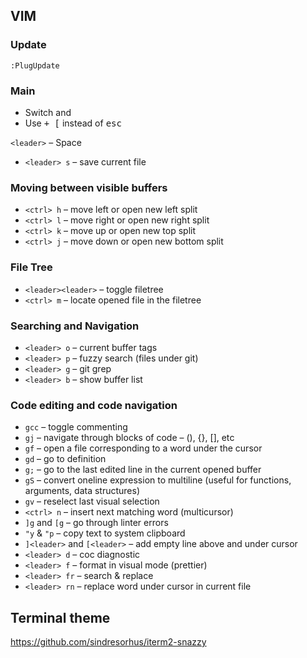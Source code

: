 ## VIM

### Update

```vim
:PlugUpdate
```

### Main

* Switch <ctr> and <caps lock>
* Use <kbd><ctrl> + [</kbd> instead of <kbd>esc</kdb>

`<leader>` – Space

* `<leader> s` – save current file

### Moving between visible buffers

* `<ctrl> h` – move left or open new left split
* `<ctrl> l` – move right or open new right split
* `<ctrl> k` – move up or open new top split
* `<ctrl> j` – move down or open new bottom split

### File Tree

* `<leader><leader>` – toggle filetree
* `<ctrl> m` – locate opened file in the filetree

### Searching and Navigation

* `<leader> o` – current buffer tags
* `<leader> p` – fuzzy search (files under git)
* `<leader> g` – git grep
* `<leader> b` – show buffer list

### Code editing and code navigation

* `gcc` – toggle commenting
* `gj` – navigate through blocks of code – (), {}, [], etс
* `gf` – open a file corresponding to a word under the cursor
* `gd` – go to definition
* `g;` – go to the last edited line in the current opened buffer
* `gS` – convert oneline expression to multiline (useful for functions, arguments, data structures)
* `gv` – reselect last visual selection
* `<ctrl> n` – insert next matching word (multicursor)
* `]g` and `[g` – go through linter errors
* `"y` & `"p` – copy text to system clipboard
* `]<leader>` and `[<leader>` – add  empty line  above and under cursor
* `<leader> d` – coc diagnostic
* `<leader> f` – format in visual mode (prettier)
* `<leader> fr` – search & replace
* `<leader> rn` – replace word under cursor in current file

  
## Terminal theme
 https://github.com/sindresorhus/iterm2-snazzy

